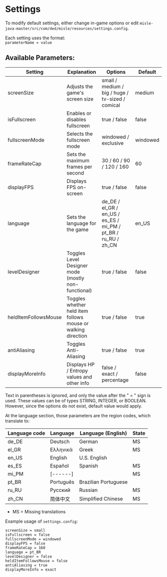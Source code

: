 # Settings

To modify default settings, either change in-game options or edit `misle-java-master/src/com/ded/misle/resources/settings.config`.

Each setting uses the format:  
`parameterName = value`

## Available Parameters:

| Setting              | Explanation                                                  | Options                                                       | Default  |
|----------------------|--------------------------------------------------------------|---------------------------------------------------------------|----------|
| screenSize           | Adjusts the game's screen size                               | small / medium / big / huge / tv-sized / comical              | medium   |
| isFullscreen         | Enables or disables fullscreen                               | true / false                                                  | false    |
| fullscreenMode       | Selects the fullscreen mode                                  | windowed / exclusive                                          | windowed |
| frameRateCap         | Sets the maximum frames per second                           | 30 / 60 / 90 / 120 / 160                                      | 60       |
| displayFPS           | Displays FPS on-screen                                       | true / false                                                  | false    |
| language             | Sets the language for the game                               | de_DE / el_GR / en_US / es_ES / mi_PM / pt_BR / ru_RU / zh_CN | en_US    |
| levelDesigner        | Toggles Level Designer mode (mostly non-functional)          | true / false                                                  | false    | 
| heldItemFollowsMouse | Toggles whether held item follows mouse or walking direction | true / false                                                  | true     |
| antiAliasing         | Toggles Anti-Aliasing                                        | true / false                                                  | true     |
| displayMoreInfo      | Displays HP / Entropy values and other info                  | false / exact / percentage                                    | false    |


Text in parentheses is ignored, and only the value after the " = " sign is used. These values can be of types STRING, INTEGER, or BOOLEAN. However, since the options do not exist, default value would apply.

At the language section, those parameters are the region codes, which translate to:

| Language code | Language  | Language (English)   | State |
|---------------|-----------|----------------------|-------|
| de_DE         | Deutsch   | German               | MS    |
| el_GR         | Ελληνικά  | Greek                | MS    |
| en_US         | English   | U.S. English         |       |
| es_ES         | Español   | Spanish              | MS    |
| mi_PM         | [------]  |                      | MS    |
| pt_BR         | Português | Brazilian Portuguese |       |
| ru_RU         | Русский   | Russian              | MS    |
| zh_CN         | 简体中文      | Simplified Chinese   | MS    |
- MS = Missing translations

Example usage of `settings.config`:

```properties
screenSize = small
isFullscreen = false
fullscreenMode = windowed
displayFPS = false
frameRateCap = 160
language = pt_BR
levelDesigner = false
heldItemFollowsMouse = false
antiAliasing = true
displayMoreInfo = exact
```
